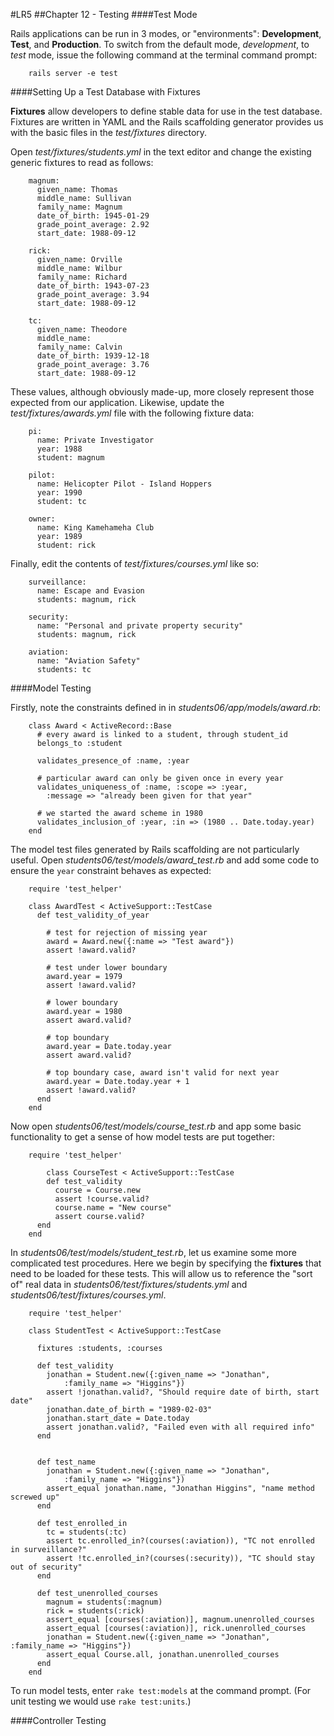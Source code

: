 #LR5
##Chapter 12 - Testing
####Test Mode

Rails applications can be run in 3 modes, or "environments": **Development**, **Test**, and **Production**. To switch from the default mode, _development_, to _test_ mode, issue the following command at the terminal command prompt:

		rails server -e test

####Setting Up a Test Database with Fixtures

**Fixtures** allow developers to define stable data for use in the test database. Fixtures are written in YAML and the Rails scaffolding generator provides us with the basic files in the _test/fixtures_ directory. 

Open _test/fixtures/students.yml_ in the text editor and change the existing generic fixtures to read as follows:

        magnum:
          given_name: Thomas
          middle_name: Sullivan
          family_name: Magnum
          date_of_birth: 1945-01-29
          grade_point_average: 2.92
          start_date: 1988-09-12

        rick:
          given_name: Orville
          middle_name: Wilbur
          family_name: Richard
          date_of_birth: 1943-07-23
          grade_point_average: 3.94
          start_date: 1988-09-12

        tc:
          given_name: Theodore
          middle_name:
          family_name: Calvin
          date_of_birth: 1939-12-18
          grade_point_average: 3.76
          start_date: 1988-09-12

These values, although obviously made-up, more closely represent those expected from our application. Likewise, update the _test/fixtures/awards.yml_ file with the following fixture data:

        pi:
          name: Private Investigator
          year: 1988
          student: magnum

        pilot:
          name: Helicopter Pilot - Island Hoppers
          year: 1990
          student: tc

        owner:
          name: King Kamehameha Club
          year: 1989
          student: rick

Finally, edit the contents of _test/fixtures/courses.yml_ like so:

        surveillance:
          name: Escape and Evasion
          students: magnum, rick

        security:
          name: "Personal and private property security"
          students: magnum, rick

        aviation:
          name: "Aviation Safety"
          students: tc

####Model Testing

Firstly, note the constraints defined in  in *students06/app/models/award.rb*:

        class Award < ActiveRecord::Base
          # every award is linked to a student, through student_id
          belongs_to :student

          validates_presence_of :name, :year

          # particular award can only be given once in every year
          validates_uniqueness_of :name, :scope => :year,
            :message => "already been given for that year"

          # we started the award scheme in 1980
          validates_inclusion_of :year, :in => (1980 .. Date.today.year)
        end

The model test files generated by Rails scaffolding are not particularly useful. Open *students06/test/models/award_test.rb* and add some code to ensure the `year` constraint behaves as expected:

        require 'test_helper'

        class AwardTest < ActiveSupport::TestCase
          def test_validity_of_year

            # test for rejection of missing year
            award = Award.new({:name => "Test award"})
            assert !award.valid?

            # test under lower boundary
            award.year = 1979
            assert !award.valid?

            # lower boundary
            award.year = 1980
            assert award.valid?

            # top boundary
            award.year = Date.today.year
            assert award.valid?

            # top boundary case, award isn't valid for next year
            award.year = Date.today.year + 1
            assert !award.valid?
          end
        end

Now open *students06/test/models/course_test.rb* and app some basic functionality to get a sense of how model tests are put together:

        require 'test_helper'

            class CourseTest < ActiveSupport::TestCase
            def test_validity
              course = Course.new
              assert !course.valid?
              course.name = "New course"
              assert course.valid?
          end
        end

In *students06/test/models/student_test.rb*, let us examine some more complicated test procedures. Here we begin by specifying the **fixtures** that need to be loaded for these tests. This will allow us to reference the "sort of" real data in *students06/test/fixtures/students.yml* and *students06/test/fixtures/courses.yml*.

        require 'test_helper'

        class StudentTest < ActiveSupport::TestCase

          fixtures :students, :courses

          def test_validity
            jonathan = Student.new({:given_name => "Jonathan",
                :family_name => "Higgins"})
            assert !jonathan.valid?, "Should require date of birth, start date"
            jonathan.date_of_birth = "1989-02-03"
            jonathan.start_date = Date.today
            assert jonathan.valid?, "Failed even with all required info"
          end


          def test_name
            jonathan = Student.new({:given_name => "Jonathan",
                :family_name => "Higgins"})
            assert_equal jonathan.name, "Jonathan Higgins", "name method screwed up"
          end

          def test_enrolled_in
            tc = students(:tc)
            assert tc.enrolled_in?(courses(:aviation)), "TC not enrolled in surveillance?"
            assert !tc.enrolled_in?(courses(:security)), "TC should stay out of security"
          end

          def test_unenrolled_courses
            magnum = students(:magnum)
            rick = students(:rick)
            assert_equal [courses(:aviation)], magnum.unenrolled_courses
            assert_equal [courses(:aviation)], rick.unenrolled_courses
            jonathan = Student.new({:given_name => "Jonathan", :family_name => "Higgins"})
            assert_equal Course.all, jonathan.unenrolled_courses
          end
        end

To run model tests, enter `rake test:models` at the command prompt. (For unit testing we would use `rake test:units`.)

####Controller Testing



